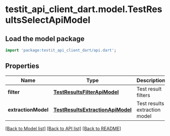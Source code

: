 # testit_api_client_dart.model.TestResultsSelectApiModel

## Load the model package
```dart
import 'package:testit_api_client_dart/api.dart';
```

## Properties
Name | Type | Description | Notes
------------ | ------------- | ------------- | -------------
**filter** | [**TestResultsFilterApiModel**](TestResultsFilterApiModel.md) | Test result filters | 
**extractionModel** | [**TestResultsExtractionApiModel**](TestResultsExtractionApiModel.md) | Test results extraction model | 

[[Back to Model list]](../README.md#documentation-for-models) [[Back to API list]](../README.md#documentation-for-api-endpoints) [[Back to README]](../README.md)



